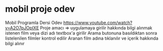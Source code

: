 # mobil proje odev
 Mobil Programla Dersi Odev
https://www.youtube.com/watch?v=A2O7pJOpIXE 
Proje amacı =>
uygulamaya girilir hakkında bilgi alınmak istenen film veya dizi adı textbox'a girilir
Arama butonuna basıldıktan sonra listelenilen filmler kontrol edilir
Aranan film adına tıklanılır ve içerik hakkında bilgi alınır
